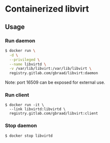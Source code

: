 Containerized libvirt
=====================

Usage
-----

### Run daemon

```sh
$ docker run \
  -d \
  --privileged \
  --name libvirtd \
  -v /var/lib/libvirt:/var/lib/libvirt \
  registry.gitlab.com/gbraad/libvirt:daemon
```

Note: port 16509 can be exposed for external use.


### Run client

```
$ docker run -it \
  --link libvirtd:libvirtd \
  registry.gitlab.com/gbraad/libvirt:client
```


### Stop daemon

```sh
$ docker stop libvirtd
```
